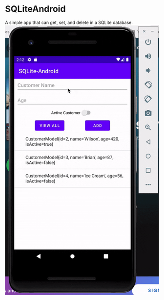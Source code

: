 # SQLiteAndroid

A simple app that can get, set, and delete in a SQLite database.
![Gif of app](Lab3.gif)
